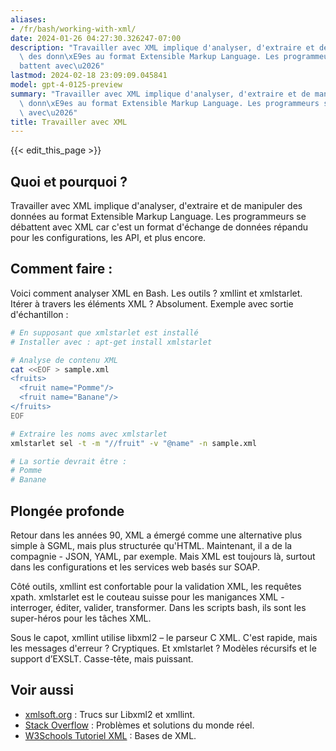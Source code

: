 ```yaml
---
aliases:
- /fr/bash/working-with-xml/
date: 2024-01-26 04:27:30.326247-07:00
description: "Travailler avec XML implique d'analyser, d'extraire et de manipuler\
  \ des donn\xE9es au format Extensible Markup Language. Les programmeurs se d\xE9\
  battent avec\u2026"
lastmod: 2024-02-18 23:09:09.045841
model: gpt-4-0125-preview
summary: "Travailler avec XML implique d'analyser, d'extraire et de manipuler des\
  \ donn\xE9es au format Extensible Markup Language. Les programmeurs se d\xE9battent\
  \ avec\u2026"
title: Travailler avec XML
---
```


{{< edit_this_page >}}

## Quoi et pourquoi ?
Travailler avec XML implique d'analyser, d'extraire et de manipuler des données au format Extensible Markup Language. Les programmeurs se débattent avec XML car c'est un format d'échange de données répandu pour les configurations, les API, et plus encore.

## Comment faire :
Voici comment analyser XML en Bash. Les outils ? xmllint et xmlstarlet. Itérer à travers les éléments XML ? Absolument. Exemple avec sortie d'échantillon :

```bash
# En supposant que xmlstarlet est installé
# Installer avec : apt-get install xmlstarlet

# Analyse de contenu XML
cat <<EOF > sample.xml
<fruits>
  <fruit name="Pomme"/>
  <fruit name="Banane"/>
</fruits>
EOF

# Extraire les noms avec xmlstarlet
xmlstarlet sel -t -m "//fruit" -v "@name" -n sample.xml

# La sortie devrait être :
# Pomme
# Banane
```

## Plongée profonde
Retour dans les années 90, XML a émergé comme une alternative plus simple à SGML, mais plus structurée qu'HTML. Maintenant, il a de la compagnie - JSON, YAML, par exemple. Mais XML est toujours là, surtout dans les configurations et les services web basés sur SOAP.

Côté outils, xmllint est confortable pour la validation XML, les requêtes xpath. xmlstarlet est le couteau suisse pour les manigances XML - interroger, éditer, valider, transformer. Dans les scripts bash, ils sont les super-héros pour les tâches XML.

Sous le capot, xmllint utilise libxml2 – le parseur C XML. C'est rapide, mais les messages d'erreur ? Cryptiques. Et xmlstarlet ? Modèles récursifs et le support d’EXSLT. Casse-tête, mais puissant.

## Voir aussi
- [xmlsoft.org](http://xmlsoft.org/) : Trucs sur Libxml2 et xmllint.
- [Stack Overflow](https://stackoverflow.com/questions/tagged/xml+bash) : Problèmes et solutions du monde réel.
- [W3Schools Tutoriel XML](https://www.w3schools.com/xml/) : Bases de XML.
